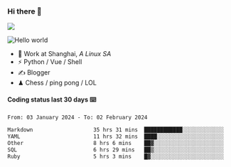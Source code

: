 ### Hi there 👋
![](https://komarev.com/ghpvc/?username=Xuhandsome)


<img src="https://github-readme-stats.vercel.app/api?username=XuHandsome&show_icons=true&theme=merko" alt="Hello world">

<br/>

- 🍻  Work at Shanghai, _A Linux SA_
- ⚡  Python / Vue / Shell
- ✍️  Blogger
- ♟  Chess / ping pong / LOL

#### Coding status last 30 days ⌨️

<!--START_SECTION:waka-->

```txt
From: 03 January 2024 - To: 02 February 2024

Markdown                   35 hrs 31 mins  ████████████░░░░░░░░░░░░░   48.28 %
YAML                       11 hrs 32 mins  ████░░░░░░░░░░░░░░░░░░░░░   15.69 %
Other                      8 hrs 6 mins    ██▓░░░░░░░░░░░░░░░░░░░░░░   11.02 %
SQL                        6 hrs 29 mins   ██▒░░░░░░░░░░░░░░░░░░░░░░   08.82 %
Ruby                       5 hrs 3 mins    █▓░░░░░░░░░░░░░░░░░░░░░░░   06.88 %
```

<!--END_SECTION:waka-->
